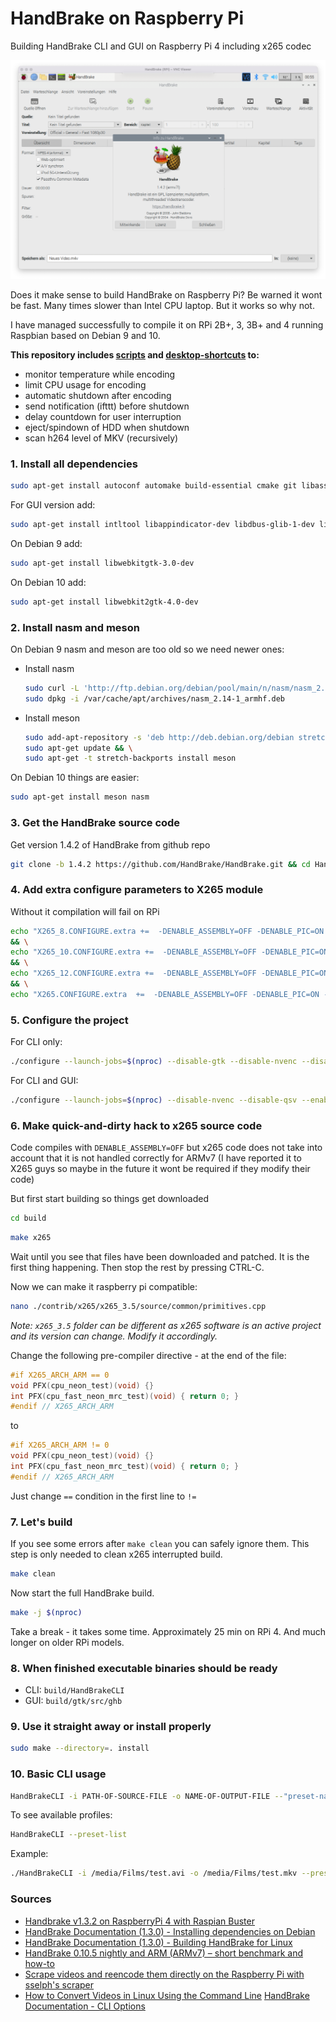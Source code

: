 # HandBrake on Raspberry Pi

Building HandBrake CLI and GUI on Raspberry Pi 4 including x265 codec

![HandBrake on RPi4](images/HandBrake-on-RPi4.png)

Does it make sense to build HandBrake on Raspberry Pi? Be warned it wont be fast. Many times slower than Intel CPU laptop. But it works so why not.

I have managed successfully to compile it on RPi 2B+, 3, 3B+ and 4 running Raspbian based on Debian 9 and 10.

**This repository includes [scripts](./scripts) and [desktop-shortcuts](./desktop) to:**

- monitor temperature while encoding
- limit CPU usage for encoding
- automatic shutdown after encoding
- send notification (ifttt) before shutdown
- delay countdown for user interruption
- eject/spindown of HDD when shutdown
- scan h264 level of MKV (recursively)

### 1. Install all dependencies

```sh
sudo apt-get install autoconf automake build-essential cmake git libass-dev libbz2-dev libfontconfig1-dev libfreetype6-dev libfribidi-dev libharfbuzz-dev libjansson-dev liblzma-dev libmp3lame-dev libnuma-dev libogg-dev libopus-dev libsamplerate-dev libspeex-dev libtheora-dev libtool libtool-bin libvorbis-dev libx264-dev libxml2-dev libvpx-dev m4 make ninja-build patch pkg-config python tar zlib1g-dev patch libvpx-dev xz-utils bzip2 zlib1g libturbojpeg0-dev appstream
```

For GUI version add:

```sh
sudo apt-get install intltool libappindicator-dev libdbus-glib-1-dev libglib2.0-dev libgstreamer1.0-dev libgstreamer-plugins-base1.0-dev libgtk-3-dev libgudev-1.0-dev libnotify-dev
```

On Debian 9 add:

```sh
sudo apt-get install libwebkitgtk-3.0-dev
```

On Debian 10 add:

```sh
sudo apt-get install libwebkit2gtk-4.0-dev
```

### 2. Install nasm and meson

On Debian 9 nasm and meson are too old so we need newer ones:

  - Install nasm

    ```sh
    sudo curl -L 'http://ftp.debian.org/debian/pool/main/n/nasm/nasm_2.14-1_armhf.deb' -o /var/cache/apt/archives/nasm_2.14-1_armhf.deb && \
    sudo dpkg -i /var/cache/apt/archives/nasm_2.14-1_armhf.deb
    ```

  - Install meson

    ```sh
    sudo add-apt-repository -s 'deb http://deb.debian.org/debian stretch-backports main' && \
    sudo apt-get update && \
    sudo apt-get -t stretch-backports install meson
    ```

On Debian 10 things are easier:

```sh
sudo apt-get install meson nasm
```

### 3. Get the HandBrake source code

Get version 1.4.2 of HandBrake from github repo

```sh
git clone -b 1.4.2 https://github.com/HandBrake/HandBrake.git && cd HandBrake
```

### 4. Add extra configure parameters to X265 module

Without it compilation will fail on RPi

```sh
echo "X265_8.CONFIGURE.extra +=  -DENABLE_ASSEMBLY=OFF -DENABLE_PIC=ON -DENABLE_AGGRESSIVE_CHECKS=ON -DENABLE_TESTS=ON -DCMAKE_SKIP_RPATH=ON" >> ./contrib/x265_8bit/module.defs \
&& \
echo "X265_10.CONFIGURE.extra +=  -DENABLE_ASSEMBLY=OFF -DENABLE_PIC=ON -DENABLE_AGGRESSIVE_CHECKS=ON -DENABLE_TESTS=ON -DCMAKE_SKIP_RPATH=ON" >>  ./contrib/x265_10bit/module.defs \
&& \
echo "X265_12.CONFIGURE.extra +=  -DENABLE_ASSEMBLY=OFF -DENABLE_PIC=ON -DENABLE_AGGRESSIVE_CHECKS=ON -DENABLE_TESTS=ON -DCMAKE_SKIP_RPATH=ON" >>  ./contrib/x265_12bit/module.defs \
&& \
echo "X265.CONFIGURE.extra  +=  -DENABLE_ASSEMBLY=OFF -DENABLE_PIC=ON -DENABLE_AGGRESSIVE_CHECKS=ON -DENABLE_TESTS=ON -DCMAKE_SKIP_RPATH=ON" >>  ./contrib/x265/module.defs
```

### 5. Configure the project

For CLI only:

```sh
./configure --launch-jobs=$(nproc) --disable-gtk --disable-nvenc --disable-qsv --enable-fdk-aac
```

For CLI and GUI:

```sh
./configure --launch-jobs=$(nproc) --disable-nvenc --disable-qsv --enable-fdk-aac
```

### 6. Make quick-and-dirty hack to x265 source code

Code compiles with `DENABLE_ASSEMBLY=OFF` but x265 code does not take into account that it is not handled correctly for ARMv7 (I have reported it to X265 guys so maybe in the future it wont be required if they modify their code)

But first start building so things get downloaded

```sh
cd build
```

```sh
make x265
```

Wait until you see that files have been downloaded and patched. It is the first thing happening. Then stop the rest by pressing CTRL-C.

Now we can make it raspberry pi compatible:

```sh
nano ./contrib/x265/x265_3.5/source/common/primitives.cpp
```

*Note: `x265_3.5` folder can be different as x265 software is an active project and its version can change. Modify it accordingly.*

Change the following pre-compiler directive - at the end of the file:

```cpp
#if X265_ARCH_ARM == 0
void PFX(cpu_neon_test)(void) {}
int PFX(cpu_fast_neon_mrc_test)(void) { return 0; }
#endif // X265_ARCH_ARM
```

to

```cpp
#if X265_ARCH_ARM != 0
void PFX(cpu_neon_test)(void) {}
int PFX(cpu_fast_neon_mrc_test)(void) { return 0; }
#endif // X265_ARCH_ARM
```

Just change `==` condition in the first line to `!=`

### 7. Let's build

If you see some errors after `make clean` you can safely ignore them. This step is only needed to clean x265 interrupted build.

```sh
make clean
```

Now start the full HandBrake build.

```sh
make -j $(nproc)
```

Take a break - it takes some time. Approximately 25 min on RPi 4. And much longer on older RPi models.

### 8. When finished executable binaries should be ready

- CLI: `build/HandBrakeCLI`
- GUI: `build/gtk/src/ghb`

### 9. Use it straight away or install properly

```sh
sudo make --directory=. install
```

### 10. Basic CLI usage

```sh
HandBrakeCLI -i PATH-OF-SOURCE-FILE -o NAME-OF-OUTPUT-FILE --"preset-name"
```

To see available profiles:

```sh
HandBrakeCLI --preset-list
```

Example:

```sh
./HandBrakeCLI -i /media/Films/test.avi -o /media/Films/test.mkv --preset="H.264 MKV 720p30"
```

### Sources

- [Handbrake v1.3.2 on RaspberryPi 4 with Raspian Buster](https://github.com/kapitainsky/handbreak-RaspberryPi/issues/2)
- [HandBrake Documentation (1.3.0) - Installing dependencies on Debian](https://handbrake.fr/docs/en/1.3.0/developer/install-dependencies-debian.html)
- [HandBrake Documentation (1.3.0) - Building HandBrake for Linux](https://handbrake.fr/docs/en/1.3.0/developer/build-linux.html)
- [HandBrake 0.10.5 nightly and ARM (ARMv7) – short benchmark and how-to](https://mattgadient.com/2016/06/20/handbrake-0-10-5-nightly-and-arm-armv7-short-benchmark-and-how-to/)
- [Scrape videos and reencode them directly on the Raspberry Pi with sselph's scraper](https://retropie.org.uk/forum/topic/13092/scrape-videos-and-reencode-them-directly-on-the-raspberry-pi-with-sselph-s-scraper)
- [How to Convert Videos in Linux Using the Command Line](https://www.linux.com/learn/how-convert-videos-linux-using-command-line)
[HandBrake Documentation - CLI Options](https://handbrake.fr/docs/en/1.3.0/cli/cli-options.html)
